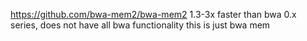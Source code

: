 https://github.com/bwa-mem2/bwa-mem2
1.3-3x faster than bwa 0.x series, does not have all bwa functionality this is just bwa mem
